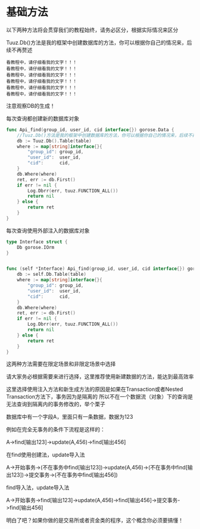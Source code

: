 # 基础方法


以下两种方法将会贯穿我们的教程始终，请务必区分，根据实际情况来区分

Tuuz.Db()方法是我的框架中创建数据库的方法，你可以根据你自己的情况来，后续不再赘述

~~~
看教程中，请仔细看我的文字！！！
看教程中，请仔细看我的文字！！！
看教程中，请仔细看我的文字！！！
看教程中，请仔细看我的文字！！！
看教程中，请仔细看我的文字！！！
看教程中，请仔细看我的文字！！！

~~~

注意观察DB的生成！

每次查询都创建新的数据库对象

```go
func Api_find(group_id, user_id, cid interface{}) gorose.Data {
	//Tuuz.Db()方法是我的框架中创建数据库的方法，你可以根据你自己的情况来，后续不再赘述
	db := Tuuz.Db().Table(table)
	where := map[string]interface{}{
		"group_id": group_id,
		"user_id":  user_id,
		"cid":      cid,
	}
	db.Where(where)
	ret, err := db.First()
	if err != nil {
		Log.Dbrr(err, tuuz.FUNCTION_ALL())
		return nil
	} else {
		return ret
	}
}
```

每次查询使用外部注入的数据库对象

```go
type Interface struct {
    Db gorose.IOrm
}


func (self *Interface) Api_find(group_id, user_id, cid interface{}) gorose.Data {
	db := self.Db.Table(table)
	where := map[string]interface{}{
		"group_id": group_id,
		"user_id":  user_id,
		"cid":      cid,
	}
	db.Where(where)
	ret, err := db.First()
	if err != nil {
		Log.Dbrr(err, tuuz.FUNCTION_ALL())
		return nil
	} else {
		return ret
	}
}
```
这两种方法需要在限定场景和非限定场景中选择

请大家务必根据需要来进行选择，这里推荐使用新建数据的方法，能达到最高效率

这里选择使用注入方法和新生成方法的原因是如果在Transaction或者Nested Transaction方法下，事务因为是隔离的
所以不在一个数据流（对象）下的查询是无法查询到隔离内的事务修改的，举个栗子

数据库中有一个字段A，里面只有一条数据，数据为123

例如在完全无事务的条件下流程是这样的：

A->find[输出123]->update(A,456)->find[输出456]

在find使用创建法，update导入法

A->开始事务->(不在事务中find[输出123])->update(A,456)->(不在事务中find[输出123])->提交事务->(不在事务中find[输出456])

find导入法，update导入法

A->开始事务->find[输出123]->update(A,456)->find[输出456]->提交事务->find[输出456]


明白了吧？如果你做的是交易所或者资金类的程序，这个概念你必须要搞懂！
